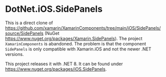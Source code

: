# DotNet.iOS.SidePanels
This is a direct clone of https://github.com/xamarin/XamarinComponents/tree/main/iOS/SidePanels/source/SidePanels (NuGet https://www.nuget.org/packages/Xamarin.SidePanels).
The project ```XamarinComponents``` is abandoned.
The problem is that the component ```SidePanels``` is only compatible with Xamarin.iOS and not the newer .NET versions.

This project releases it with .NET 8.
It can be found under https://www.nuget.org/packages/iOS.SidePanels.
